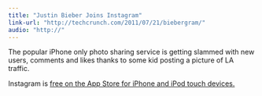 ```yaml
---
title: "Justin Bieber Joins Instagram"
link-url: "http://techcrunch.com/2011/07/21/biebergram/"
audio: "http://"
---
```

<p>The popular iPhone only photo sharing service is getting slammed with new users, comments and likes thanks to some kid posting a picture of LA traffic.</p>
<p>Instagram is <a href="http://click.linksynergy.com/fs-bin/stat?id=6PFrOqNV4B8&offerid=146261&type=3&subid=0&tmpid=1826&RD_PARM1=http%253A%252F%252Fitunes.apple.com%252Fca%252Fapp%252Finstagram%252Fid389801252%253Fmt%253D8%2526uo%253D4%2526partnerId%253D30" target="itunes_store">free on the App Store for iPhone and iPod touch devices.</a></p>
